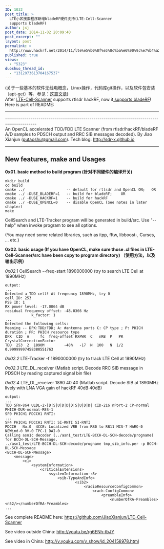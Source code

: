 ```yaml
---
ID: 1032
post_title: >
  LTE小区搜索程序新增bladeRF硬件支持(LTE-Cell-Scanner
  supports bladeRF)
author: jxj
post_date: 2014-11-02 20:09:40
post_excerpt: ""
layout: post
permalink: >
  http://www.hackrf.net/2014/11/lte%e5%b0%8f%e5%8c%ba%e6%90%9c%e7%b4%a2%e7%a8%8b%e5%ba%8f%e6%96%b0%e5%a2%9ebladerf%e7%a1%ac%e4%bb%b6%e6%94%af%e6%8c%81lte-cell-scanner-supports-bladerf/
published: true
views:
  - "5323"
duoshuo_thread_id:
  - "1312073613704167537"
---
```

<section class="post">(关于一些基本的软件无线电概念，Linux操作，代码库git操作，以及软件包安装（apt-get）等，参见：<a href="http://sdr-x.github.io/rtl-sdr-rtl2832%E7%94%B5%E8%A7%86%E6%A3%92%E8%B7%9F%E8%B8%AA%E9%A3%9E%E6%9C%BAstep-by-step%E6%95%99%E7%A8%8B(tutorial%20ADS-B%20aircraft%20tracking%20by%20rtl-sdr%20rtl2832%20gr-air-modes)/">这篇文章</a>)</section><section class="post"></section><section class="post"></section><section class="post"></section><section class="post">After <a href="https://github.com/JiaoXianjun/LTE-Cell-Scanner">LTE-Cell-Scanner</a> supports rtlsdr hackRF, now it<a href="http://sdr-x.github.io/LTE-Cell-Scanner%20supports%20bladeRF%20now%20%28LTE%E5%B0%8F%E5%8C%BA%E6%90%9C%E7%B4%A2%E7%A8%8B%E5%BA%8F%E6%96%B0%E5%A2%9EbladeRF%E7%A1%AC%E4%BB%B6%E6%94%AF%E6%8C%81%29/"> supports bladeRF</a>! Here is part of README:</section><section class="post">

<hr />

</section><section class="post">----------------------------------------------------------------------------------------------</section><section class="post"></section><section class="post"></section><section class="post"></section><section class="post"></section><section class="post"></section><section class="post"></section><section class="post">An OpenCL accelerated TDD/FDD LTE Scanner (from rtlsdr/hackRF/bladeRF A/D samples to PDSCH output and RRC SIB messages decoded). By Jiao Xianjun (<a href="mailto:putaoshu@gmail.com">putaoshu@gmail.com</a>). Tech blog: <a href="http://sdr-x.github.io">http://sdr-x.github.io</a>

<hr />

<h2>New features, make and Usages</h2>
<strong>0x01. basic method to build program (针对不同硬件的编译开关)
</strong>
<pre><code>mkdir build
cd build
cmake ../                   -- default for rtlsdr and OpenCL ON;   OR
cmake ../ -DUSE_BLADERF=1   -- build for bladeRF;    OR
cmake ../ -DUSE_HACKRF=1    -- build for hackRF
cmake ../ -DUSE_OPENCL=0    -- disable OpenCL (See notes in later chapter)
make
</code></pre>
CellSearch and LTE-Tracker program will be generated in build/src. Use "--help" when invoke program to see all options.

(You may need some related libraries, such as itpp, fftw, libboost-, Curses, ... etc.)

<strong>0x02. basic usage (If you have OpenCL, make sure those .cl files in LTE-Cell-Scanner/src have been copy to program directory) （使用方法，以及输出示例）
</strong>

<em>0x02.1</em> CellSearch --freq-start 1890000000 (try to search LTE Cell at 1890MHz)
<pre><code>output:
...
Detected a TDD cell! At freqeuncy 1890MHz, try 0
cell ID: 253
PSS ID: 1
RX power level: -17.0064 dB
residual frequency offset: -48.0366 Hz
            k_factor: 1
...
Detected the following cells:
Meaning -- DPX:TDD/FDD; A: #antenna ports C: CP type ; P: PHICH duration ; PR: PHICH resource type
DPX  CID  A     fc  freq-offset RXPWR  C   nRB  P   PR  CrystalCorrectionFactor
TDD  253  2  1890M         -48h   -17  N  100   N  1/2   0.99999997458380551763
</code></pre>
<em>0x02.2</em> LTE-Tracker -f 1890000000 (try to track LTE Cell at 1890MHz)

<em>0x02.3</em> LTE_DL_receiver (Matlab script. Decode RRC SIB message in PDSCH by reading captured signal bin file)

<em>0x02.4</em> LTE_DL_receiver 1890 40 40 (Matlab script. Decode SIB at 1890MHz lively with LNA VGA gain of hackRF 40dB 40dB)
<pre><code>output:
...
TDD SFN-864 ULDL-2-|D|S|U|D|D|D|S|U|D|D| CID-216 nPort-2 CP-normal PHICH-DUR-normal-RES-1
SF0 PHICH1 PDCCH1 RNTI: 
...
SF4 PHICH1 PDCCH1 RNTI: SI-RNTI SI-RNTI 
PDCCH   No.0  4CCE: Localized VRB from RB0 to RB11 MCS-7 HARQ-0 NEWind-0 RV-0 TPC-1 DAI-0
Calling asn1c decoder (../asn1_test/LTE-BCCH-DL-SCH-decode/progname) for BCCH-DL-SCH-Message.
../asn1_test/LTE-BCCH-DL-SCH-decode/progname tmp_sib_info.per -p BCCH-DL-SCH-Message
&lt;BCCH-DL-SCH-Message&gt;
    &lt;message&gt;
        &lt;c1&gt;
            &lt;systemInformation&gt;
                &lt;criticalExtensions&gt;
                    &lt;systemInformation-r8&gt;
                        &lt;sib-TypeAndInfo&gt;
                                &lt;sib2&gt;
                                    &lt;radioResourceConfigCommon&gt;
                                        &lt;rach-ConfigCommon&gt;
                                            &lt;preambleInfo&gt;
                                                &lt;numberOfRA-Preambles&gt;&lt;n52/&gt;&lt;/numberOfRA-Preambles&gt;
...
</code></pre>
See complete README here: <a href="https://github.com/JiaoXianjun/LTE-Cell-Scanner">https://github.com/JiaoXianjun/LTE-Cell-Scanner</a>

See video outside China: <a href="http://youtu.be/rg6ENh-tbJY">http://youtu.be/rg6ENh-tbJY</a>

See video in China: <a href="http://v.youku.com/v_show/id_204158978.html">http://v.youku.com/v_show/id_204158978.html</a>

</section>